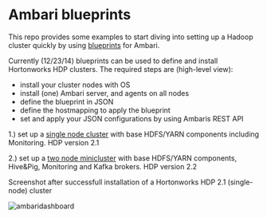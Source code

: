 ﻿# Ambari blueprints

This repo provides some examples to start diving
into setting up a Hadoop cluster quickly by using
[blueprints](https://cwiki.apache.org/confluence/display/AMBARI/Blueprints) for Ambari.

Currently (12/23/14) blueprints can be used to define and install
Hortonworks HDP clusters. The required steps are (high-level view):
* install your cluster nodes with OS
* install (one) Ambari server, and agents on all nodes
* define the blueprint in JSON
* define the hostmapping to apply the blueprint
* set and apply your JSON configurations by using Ambaris REST API


1.) set up a [single node cluster](https://github.com/gkoenig/ambari-blueprints/tree/master/single-node-cluster) with base HDFS/YARN components including Monitoring. HDP version 2.1

2.) set up a [two node minicluster](https://github.com/gkoenig/ambari-blueprints/tree/master/minicluster) with base HDFS/YARN components, Hive&Pig, Monitoring and Kafka brokers. HDP version 2.2

Screenshot after successfull installation of a Hortonworks HDP 2.1 (single-node) cluster

![ambaridashboard](https://cloud.githubusercontent.com/assets/50473/5542652/6145a324-8ae9-11e4-87ea-d9492e29d7f5.png)
